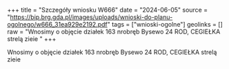 +++
title = "Szczegóły wniosku W666"
date = "2024-06-05"
source = "https://bip.brg.gda.pl/images/uploads/wnioski-do-planu-ogolnego/w666_31ea929e2192.pdf"
tags = ["wnioski-ogolne"]
geolinks = []
raw = "Wnosimy o objęcie działek 163 nrobręb Bysewo 24 ROD, CEGIEŁKA strelą zieie "
+++

Wnosimy o objęcie działek 163 nrobręb Bysewo 24 ROD, CEGIEŁKA strelą zieie



